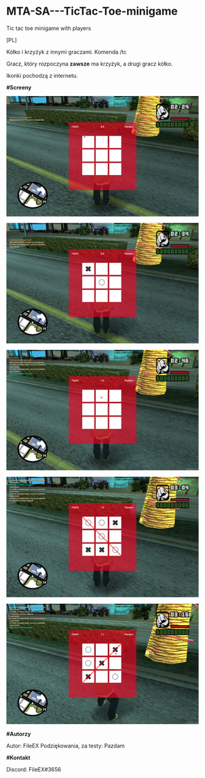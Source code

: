 # MTA-SA---TicTac-Toe-minigame

Tic tac toe minigame with players

[PL]

  Kółko i krzyżyk z innymi graczami. Komenda /tc <nick>
  
  Gracz, który rozpoczyna **zawsze** ma krzyżyk, a drugi gracz kółko.
  
  Ikonki pochodzą z internetu.
 
 
 
**#Screeny**

![Screen 1](screenshots/1.png)

![Screen 2](screenshots/2.png)

![Screen 3](screenshots/3.png)

![Screen 4](screenshots/4.png)

![Screen 5](screenshots/5.png)



**#Autorzy**

Autor: FileEX
Podziękowania, za testy: Pazdam

**#Kontakt**

Discord: FileEX#3656
